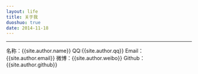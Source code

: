 ```yaml
---
layout: life
title: 关于我
duoshuo: true
date: 2014-11-18
---
```


> 


*****

名称：{{site.author.name}}
QQ:{{site.author.qq}}
Email：{{site.author.email}}
微博：{{site.author.weibo}}
Github：{{site.author.github}}


